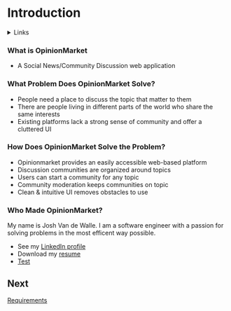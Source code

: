# Introduction  
<details>
  <summary>Links</summary>
## Portfolio Links
- [Introduction](https://github.com/JoshVandeWalle/OpinionMarket/blob/main/Introduction.md "Introduction")  
- [Requirements](https://github.com/JoshVandeWalle/OpinionMarket/blob/main/Requirements.md "Requirements")  
- [Technologies](https://github.com/JoshVandeWalle/OpinionMarket/blob/main/Technologies.md "Technolgoies")  
- [Approach](https://github.com/JoshVandeWalle/OpinionMarket/blob/main/Approach.md "Approach")  
- [Risks & Challenges](https://github.com/JoshVandeWalle/OpinionMarket/blob/main/RisksAndChallenges.md "Risks & Challenges")  
- [Issues](https://github.com/JoshVandeWalle/OpinionMarket/blob/main/Issues.md "Issues")  
## External Links
- [OpinionMarket](http://clientapp6-env.eba-sifj8dsx.us-west-1.elasticbeanstalk.com/ "OpinionMarket")  
- [Swagger](https://app.swaggerhub.com/apis/JoshV3742/Capstone/1.0.0 "Swagger")  
</details>

### What is OpinionMarket  
- A Social News/Community Discussion web application  
### What Problem Does OpinionMarket Solve?  
- People need a place to discuss the topic that matter to them
- There are people living in different parts of the world who share the same interests
- Existing platforms lack a strong sense of community and offer a cluttered UI
### How Does OpinionMarket Solve the Problem?  
- Opinionmarket provides an easily accessible web-based platform
- Discussion communities are organized around topics  
- Users can start a community for any topic
- Community moderation keeps communities on topic
- Clean & intuitive UI removes obstacles to use
### Who Made OpinionMarket? ###  
My name is Josh Van de Walle. I am a software engineer with a passion for solving problems in the most efficent way possible. 
- See my [LinkedIn profile](https://www.linkedin.com/in/joshv42/ "LinkedIn")  
- Download my [resume](https://drive.google.com/file/d/14kEgO7PI51CU9ZVqGy6FagDcKbD2Rhc_/view?usp=sharing "Resume")
- <a href = "https://www.linkedin.com/in/joshv42/detail/overlay-view/urn:li:fsd_profileTreasuryMedia:(ACoAACoN_C0BhjCG23_-fkW1CunpmMLcrVonMiQ,1607022350908)/" target = "_blank" rel = "noopener noreferrer">Test</a>
## Next 
[Requirements](https://github.com/JoshVandeWalle/OpinionMarket/blob/main/Requirements.md#requirements "Requirements")
